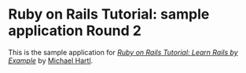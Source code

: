 # Ruby on Rails Tutorial: sample application Round 2

This is the sample application for
[*Ruby on Rails Tutorial: Learn Rails by Example*](http://railstutorial.org/)
by [Michael Hartl](http://michaelhartl.com/).

